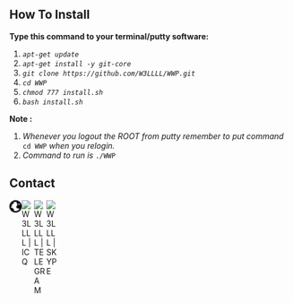 <!-- HOW TO -->
## How To Install

**Type this command to your terminal/putty software:**

1) _`apt-get update`_
2) _`apt-get install -y git-core`_
3) _`git clone https://github.com/W3LLLL/WWP.git`_
4) _`cd WWP`_
5) _`chmod 777 install.sh`_
6) _`bash install.sh`_

**Note :** 
1) _Whenever you logout the ROOT from putty remember to put command_ `cd WWP` _when you relogin._
2) _Command to run is_ `./WWP`

<!-- CONTACT -->

## Contact

[<img align="left" alt="w3ll.shop" width="22px" src="https://raw.githubusercontent.com/iconic/open-iconic/master/svg/globe.svg" />][website]
[<img align="left" alt="W3LLLL | ICQ" width="22px" src="https://cdn.jsdelivr.net/npm/simple-icons@v3/icons/icq.svg" />][icq]
[<img align="left" alt="W3LLLL | TELEGRAM" width="22px" src="https://cdn.jsdelivr.net/npm/simple-icons@v3/icons/telegram.svg" />][telegram]
[<img align="left" alt="W3LLLL | SKYPE" width="22px" src="https://cdn.jsdelivr.net/npm/simple-icons@v3/icons/skype.svg" />][skype]

[website]: https://w3ll.shop
[icq]: https://icq.im/W3LLSTORE_OFFICIAL
[telegram]: https://t.me/W3LLSTORE
[skype]: https://join.skype.com/invite/KeVFBfFgL3Gg
